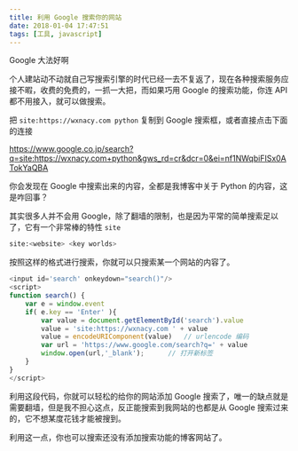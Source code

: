 ```yaml
---
title: 利用 Google 搜索你的网站
date: 2018-01-04 17:47:51
tags: [工具, javascript]
---
```


Google 大法好啊
<!-- more --><!-- toc -->
个人建站动不动就自己写搜索引擎的时代已经一去不复返了，现在各种搜索服务应接不暇，收费的免费的，一抓一大把，而如果巧用 Google 的搜索功能，你连 API 都不用接入，就可以做搜索。

把 `site:https://wxnacy.com python` 复制到 Google 搜索框，或者直接点击下面的连接

https://www.google.co.jp/search?q=site:https://wxnacy.com+python&gws_rd=cr&dcr=0&ei=nf1NWqbiFISx0ATokYaQBA

你会发现在 Google 中搜索出来的内容，全都是我博客中关于 Python 的内容，这是咋回事？

其实很多人并不会用 Google，除了翻墙的限制，也是因为平常的简单搜索足以了，它有一个非常棒的特性 `site`
```bash
site:<website> <key worlds>
```
按照这样的格式进行搜索，你就可以只搜索某一个网站的内容了。
```javascript
<input id='search' onkeydown="search()"/>
<script>
function search() {
    var e = window.event
    if( e.key == 'Enter' ){
        var value = document.getElementById('search').value
        value = 'site:https://wxnacy.com ' + value
        value = encodeURIComponent(value)   // urlencode 编码
        var url = 'https://www.google.com/search?q=' + value
        window.open(url,'_blank');      // 打开新标签
    }
}
</script>
```
利用这段代码，你就可以轻松的给你的网站添加 Google 搜索了，唯一的缺点就是需要翻墙，但是我不担心这点，反正能搜索到我网站的也都是从 Google 搜索过来的，它不想某度花钱才能被搜到。

利用这一点，你也可以搜索还没有添加搜索功能的博客网站了。

